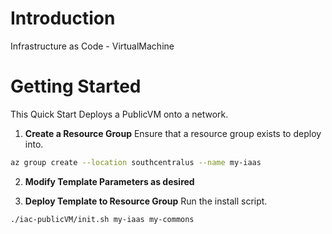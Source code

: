 # Introduction
Infrastructure as Code - VirtualMachine

# Getting Started
This Quick Start Deploys a PublicVM onto a network.

1. __Create a Resource Group__
Ensure that a resource group exists to deploy into.

```bash
az group create --location southcentralus --name my-iaas
```

2. __Modify Template Parameters as desired__


3. __Deploy Template to Resource Group__
Run the install script.

```bash
./iac-publicVM/init.sh my-iaas my-commons
```
